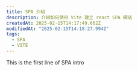 ```yaml
---
title: SPA 介紹
description: 介紹如何使用 Vite 建立 react SPA 網站
createdAt: 2025-02-15T14:17:49.662Z
modifiedAt: "2025-02-15T14:18:27.994Z"
tags:
  - SPA
  - VITE
---
```


This is the first line of SPA intro
